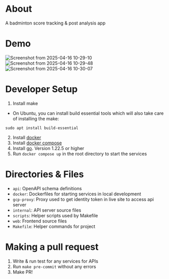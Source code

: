 # About
A badminton score tracking & post analysis app

# Demo
![Screenshot from 2025-04-16 10-29-10](https://github.com/user-attachments/assets/3bce7582-3fa0-4ed5-95f6-cc83bf234194)
![Screenshot from 2025-04-16 10-29-48](https://github.com/user-attachments/assets/ffab294e-5753-4906-b9d8-d1a473da7202)
![Screenshot from 2025-04-16 10-30-07](https://github.com/user-attachments/assets/325d46ed-c769-4d85-af32-5dfa1a9fda90)


# Developer Setup
1. Install make
- On Ubuntu, you can install build essential tools which will also take care of installing the make:
```
sudo apt install build-essential
```
2. Install [docker](https://docs.docker.com/engine/install/) 
3. Install [docker compose](https://docs.docker.com/compose/install/)
4. Install [go](https://go.dev/doc/install). Version 1.22.5 or higher 
5. Run `docker compose up` in the root directory to start the services

# Directories & Files
- `api`: OpenAPI schema definitions
- `docker`: Dockerfiles for starting services in local development
- `gcp-proxy`: Proxy used to get identity token in live site to access api server
- `internal`: API server source files
- `scripts`: Helper scripts used by Makefile
- `web`: Frontend source files
- `Makefile`: Helper commands for project

# Making a pull request
1. Write & run test for any services for APIs
2. Run `make pre-commit` without any errors
3. Make PR!
